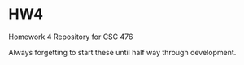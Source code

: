 # HW4
Homework 4 Repository for CSC 476

Always forgetting to start these until half way through development.
